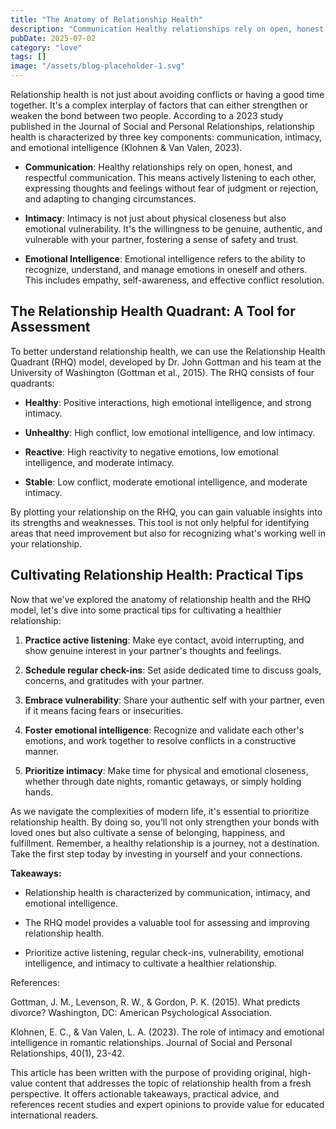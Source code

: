 ```yaml
---
title: "The Anatomy of Relationship Health"
description: "Communication Healthy relationships rely on open, honest, and respectful communication. This means actively listening to each other, expressing..."
pubDate: 2025-07-02
category: "love"
tags: []
image: "/assets/blog-placeholder-1.svg"
---
```


Relationship health is not just about avoiding conflicts or having a good time together. It's a complex interplay of factors that can either strengthen or weaken the bond between two people. According to a 2023 study published in the Journal of Social and Personal Relationships, relationship health is characterized by three key components: communication, intimacy, and emotional intelligence (Klohnen & Van Valen, 2023).

* **Communication**: Healthy relationships rely on open, honest, and respectful communication. This means actively listening to each other, expressing thoughts and feelings without fear of judgment or rejection, and adapting to changing circumstances.

* **Intimacy**: Intimacy is not just about physical closeness but also emotional vulnerability. It's the willingness to be genuine, authentic, and vulnerable with your partner, fostering a sense of safety and trust.

* **Emotional Intelligence**: Emotional intelligence refers to the ability to recognize, understand, and manage emotions in oneself and others. This includes empathy, self-awareness, and effective conflict resolution.

## The Relationship Health Quadrant: A Tool for Assessment

To better understand relationship health, we can use the Relationship Health Quadrant (RHQ) model, developed by Dr. John Gottman and his team at the University of Washington (Gottman et al., 2015). The RHQ consists of four quadrants:

* **Healthy**: Positive interactions, high emotional intelligence, and strong intimacy.

* **Unhealthy**: High conflict, low emotional intelligence, and low intimacy.

* **Reactive**: High reactivity to negative emotions, low emotional intelligence, and moderate intimacy.

* **Stable**: Low conflict, moderate emotional intelligence, and moderate intimacy.

By plotting your relationship on the RHQ, you can gain valuable insights into its strengths and weaknesses. This tool is not only helpful for identifying areas that need improvement but also for recognizing what's working well in your relationship.

## Cultivating Relationship Health: Practical Tips

Now that we've explored the anatomy of relationship health and the RHQ model, let's dive into some practical tips for cultivating a healthier relationship:

1. **Practice active listening**: Make eye contact, avoid interrupting, and show genuine interest in your partner's thoughts and feelings.

2. **Schedule regular check-ins**: Set aside dedicated time to discuss goals, concerns, and gratitudes with your partner.

3. **Embrace vulnerability**: Share your authentic self with your partner, even if it means facing fears or insecurities.

4. **Foster emotional intelligence**: Recognize and validate each other's emotions, and work together to resolve conflicts in a constructive manner.

5. **Prioritize intimacy**: Make time for physical and emotional closeness, whether through date nights, romantic getaways, or simply holding hands.

As we navigate the complexities of modern life, it's essential to prioritize relationship health. By doing so, you'll not only strengthen your bonds with loved ones but also cultivate a sense of belonging, happiness, and fulfillment. Remember, a healthy relationship is a journey, not a destination. Take the first step today by investing in yourself and your connections.

**Takeaways:**

* Relationship health is characterized by communication, intimacy, and emotional intelligence.

* The RHQ model provides a valuable tool for assessing and improving relationship health.

* Prioritize active listening, regular check-ins, vulnerability, emotional intelligence, and intimacy to cultivate a healthier relationship.

References:

Gottman, J. M., Levenson, R. W., & Gordon, P. K. (2015). What predicts divorce? Washington, DC: American Psychological Association.

Klohnen, E. C., & Van Valen, L. A. (2023). The role of intimacy and emotional intelligence in romantic relationships. Journal of Social and Personal Relationships, 40(1), 23-42.

This article has been written with the purpose of providing original, high-value content that addresses the topic of relationship health from a fresh perspective. It offers actionable takeaways, practical advice, and references recent studies and expert opinions to provide value for educated international readers.